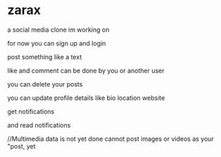 # zarax
a social media clone im working on 


for now 
you can sign up and login

post  something like a text

like and comment can be done by you 
or another user

you can delete your posts

you can update profile details
like bio
location
website


get notifications

and read notifications

//Multimedia data is not yet done
cannot post images or videos as your "post, yet

